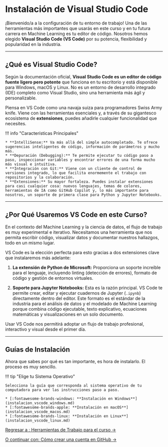 # Instalación de Visual Studio Code

¡Bienvenido/a a la configuración de tu entorno de trabajo! Una de las herramientas más importantes que usarás en este curso y en tu futura carrera en Machine Learning es tu editor de código. Nosotros hemos elegido **Visual Studio Code (VS Code)** por su potencia, flexibilidad y popularidad en la industria.

---

## ¿Qué es Visual Studio Code?

Según la documentación oficial, **Visual Studio Code es un editor de código fuente ligero pero potente** que funciona en tu escritorio y está disponible para Windows, macOS y Linux. No es un entorno de desarrollo integrado (IDE) completo como Visual Studio, sino una herramienta más ágil y personalizable.

Piensa en VS Code como una navaja suiza para programadores  Swiss Army knife. Viene con las herramientas esenciales y, a través de su gigantesco ecosistema de **extensiones**, puedes añadirle cualquier funcionalidad que necesites.

!!! info "Características Principales"

    * **IntelliSense:** Va más allá del simple autocompletado. Te ofrece sugerencias inteligentes de código, información de parámetros y mucho más.
    * **Depuración (Debugging):** Te permite ejecutar tu código paso a paso, inspeccionar variables y encontrar errores de una forma mucho más visual e intuitiva.
    * **Integración con Git:** Viene con un cliente de control de versiones integrado, lo que facilita enormemente el trabajo con repositorios y la colaboración.
    * **Extensiones:** Su mayor fortaleza. Puedes instalar extensiones para casi cualquier cosa: nuevos lenguajes, temas de colores, herramientas de IA como GitHub Copilot y, lo más importante para nosotros, un soporte de primera clase para Python y Jupyter Notebooks.

---

## ¿Por Qué Usaremos VS Code en este Curso?

En el contexto del Machine Learning y la ciencia de datos, el flujo de trabajo es muy experimental e iterativo. Necesitamos una herramienta que nos permita escribir código, visualizar datos y documentar nuestros hallazgos, todo en un mismo lugar.

VS Code es la elección perfecta para esto gracias a dos extensiones clave que instalaremos más adelante:

1. **La extensión de Python de Microsoft:** Proporciona un soporte increíble para el lenguaje, incluyendo linting (detección de errores), formato de código y gestión de entornos virtuales.

2. **Soporte para Jupyter Notebooks:** Esta es la razón principal. VS Code te permite crear, editar y ejecutar cuadernos de Jupyter (`.ipynb`) directamente dentro del editor. Este formato es el estándar de la industria para el análisis de datos y el modelado de Machine Learning porque combina código ejecutable, texto explicativo, ecuaciones matemáticas y visualizaciones en un solo documento.

Usar VS Code nos permitirá adoptar un flujo de trabajo profesional, interactivo y visual desde el primer día.

---

## Guías de Instalación

Ahora que sabes por qué es tan importante, es hora de instalarlo. El proceso es muy sencillo.

!!! tip "Elige tu Sistema Operativo"

    Selecciona la guía que corresponda al sistema operativo de tu computadora para ver las instrucciones paso a paso.

    * [:fontawesome-brands-windows: **Instalación en Windows**](instalacion_vscode_windows.md)
    * [:fontawesome-brands-apple: **Instalación en macOS**](instalacion_vscode_macos.md)
    * [:fontawesome-brands-linux: **Instalación en Linux**](instalacion_vscode_linux.md)


[Regresar a : Herramientas de Trabajo para el curso &rarr;](semana-1-herramientas.md)

[O continuar con: Cómo crear una cuenta en GitHub &rarr;](github.md)